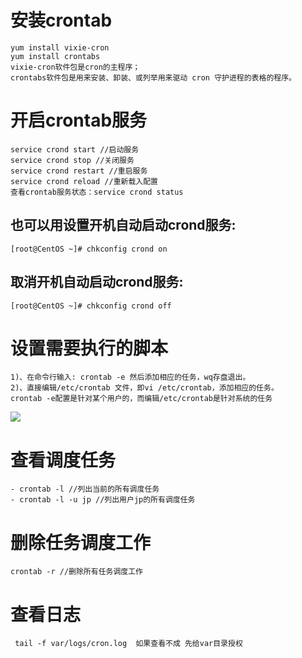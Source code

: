 # 安装crontab  #
	yum install	vixie-cron
	yum install crontabs
	vixie-cron软件包是cron的主程序； 
	crontabs软件包是用来安装、卸装、或列举用来驱动 cron 守护进程的表格的程序。

# 开启crontab服务 #
	service crond start //启动服务 
	service crond stop //关闭服务 
	service crond restart //重启服务 
	service crond reload //重新载入配置
	查看crontab服务状态：service crond status 
## 也可以用设置开机自动启动crond服务: 
	[root@CentOS ~]# chkconfig crond on
## 取消开机自动启动crond服务:  ##
	[root@CentOS ~]# chkconfig crond off

# 设置需要执行的脚本  #
	1)、在命令行输入: crontab -e 然后添加相应的任务，wq存盘退出。 
	2)、直接编辑/etc/crontab 文件，即vi /etc/crontab，添加相应的任务。 
	crontab -e配置是针对某个用户的，而编辑/etc/crontab是针对系统的任务  
![](https://i.imgur.com/gFGPNEr.png)
# 查看调度任务 # 
	- crontab -l //列出当前的所有调度任务 
	- crontab -l -u jp //列出用户jp的所有调度任务 
# 删除任务调度工作  #
	crontab -r //删除所有任务调度工作 
# 查看日志   #
 	 tail -f var/logs/cron.log  如果查看不成 先给var目录授权